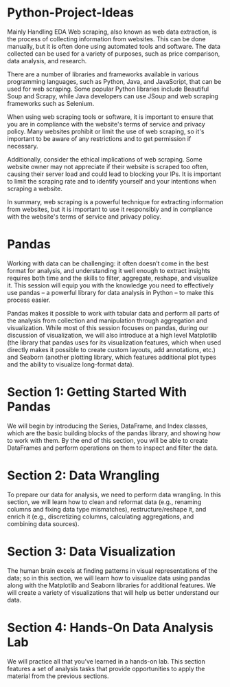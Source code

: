 # Python-Project-Ideas
Mainly Handling EDA
Web scraping, also known as web data extraction, is the process of collecting information from websites. This can be done manually, but it is often done using automated tools and software. The data collected can be used for a variety of purposes, such as price comparison, data analysis, and research.

There are a number of libraries and frameworks available in various programming languages, such as Python, Java, and JavaScript, that can be used for web scraping. Some popular Python libraries include Beautiful Soup and Scrapy, while Java developers can use JSoup and web scraping frameworks such as Selenium.

When using web scraping tools or software, it is important to ensure that you are in compliance with the website's terms of service and privacy policy. Many websites prohibit or limit the use of web scraping, so it's important to be aware of any restrictions and to get permission if necessary.

Additionally, consider the ethical implications of web scraping. Some website owner may not appreciate if their website is scraped too often, causing their server load and could lead to blocking your IPs. It is important to limit the scraping rate and to identify yourself and your intentions when scraping a website.

In summary, web scraping is a powerful technique for extracting information from websites, but it is important to use it responsibly and in compliance with the website's terms of service and privacy policy.


# Pandas

Working with data can be challenging: it often doesn’t come in the best format for analysis, and understanding it well enough to extract insights requires both time and the skills to filter, aggregate, reshape, and visualize it. This session will equip you with the knowledge you need to effectively use pandas – a powerful library for data analysis in Python – to make this process easier.

Pandas makes it possible to work with tabular data and perform all parts of the analysis from collection and manipulation through aggregation and visualization. While most of this session focuses on pandas, during our discussion of visualization, we will also introduce at a high level Matplotlib (the library that pandas uses for its visualization features, which when used directly makes it possible to create custom layouts, add annotations, etc.) and Seaborn (another plotting library, which features additional plot types and the ability to visualize long-format data).

# Section 1: Getting Started With Pandas

We will begin by introducing the Series, DataFrame, and Index classes, which are the basic building blocks of the pandas library, and showing how to work with them. By the end of this section, you will be able to create DataFrames and perform operations on them to inspect and filter the data.

# Section 2: Data Wrangling

To prepare our data for analysis, we need to perform data wrangling. In this section, we will learn how to clean and reformat data (e.g., renaming columns and fixing data type mismatches), restructure/reshape it, and enrich it (e.g., discretizing columns, calculating aggregations, and combining data sources).

# Section 3: Data Visualization

The human brain excels at finding patterns in visual representations of the data; so in this section, we will learn how to visualize data using pandas along with the Matplotlib and Seaborn libraries for additional features. We will create a variety of visualizations that will help us better understand our data.

# Section 4: Hands-On Data Analysis Lab

We will practice all that you’ve learned in a hands-on lab. This section features a set of analysis tasks that provide opportunities to apply the material from the previous sections.
